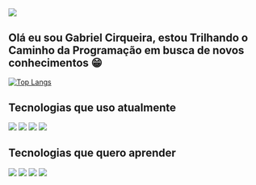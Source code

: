 ##
<img src="https://telegra.ph/file/0e4ce0e3645213bef81e3.jpg" target="_blank"> 

## Olá eu sou Gabriel Cirqueira, estou Trilhando o Caminho da Programação em busca de novos conhecimentos 😁

[![Top Langs](https://github-readme-stats.vercel.app/api/top-langs/?username=OLD-gabriel&layout=donut&theme=merko)](https://github.com/anuraghazra/github-readme-stats)

 ## Tecnologias que uso atualmente
 
 <div>
  <img src="https://img.shields.io/badge/PHP-777BB4?style=for-the-badge&logo=php&logoColor=white" target="_blank">
  <img src="https://img.shields.io/badge/MySQL-00000F?style=for-the-badge&logo=mysql&logoColor=white" target="_blank"> 
  <img src="https://img.shields.io/badge/HTML5-E34F26?style=for-the-badge&logo=html5&logoColor=white" target="_blank">
  <img src="https://img.shields.io/badge/CSS3-1572B6?style=for-the-badge&logo=css3&logoColor=white" target="_blank">
 </div>

 ## Tecnologias que quero aprender

  <div>
  <img src="https://img.shields.io/badge/JavaScript-323330?style=for-the-badge&logo=javascript&logoColor=F7DF1E" target="_blank">
  <img src="https://img.shields.io/badge/Laravel-FF2D20?style=for-the-badge&logo=laravel&logoColor=white" target="_blank"> 
  <img src="https://img.shields.io/badge/symfony-%23000000.svg?style=for-the-badge&logo=symfony&logoColor=white" target="_blank">  
  <img src="https://img.shields.io/badge/React-20232A?style=for-the-badge&logo=react&logoColor=61DAFB" target="_blank"> 
  
   
 </div>
